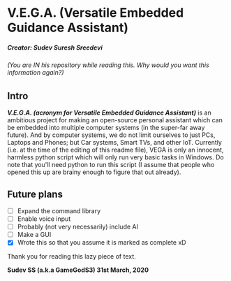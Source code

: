 # V.E.G.A. (Versatile Embedded Guidance Assistant)

##### **Creator: Sudev Suresh Sreedevi**
###### (You are IN his repository while reading this. Why would you want this information again?)

## Intro
  ***V.E.G.A. (acronym for Versatile Embedded Guidance Assistant)*** is an ambitious project for making an open-source personal assistant which can be embedded into multiple computer systems (in the super-far away future). And by computer systems, we do not limit ourselves to just PCs, Laptops and Phones; but Car systems, Smart TVs, and other IoT.
  Currently (i.e. at the time of the editing of this readme file), VEGA is only an innocent, harmless python script which will only run very basic tasks in Windows. Do note that you'll need python to run this script (I assume that people who opened this up are brainy enough to figure that out already).
  
## Future plans
- [ ] Expand the command library
- [ ] Enable voice input
- [ ] Probably (not very necessarily) include AI
- [ ] Make a GUI
- [x] Wrote this so that you assume it is marked as complete xD

Thank you for reading this lazy piece of text.

**Sudev SS (a.k.a GameGodS3)
31st March, 2020**
